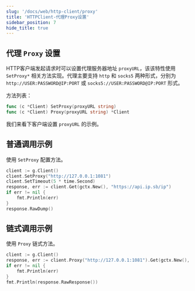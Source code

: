 ```yaml
---
slug: '/docs/web/http-client/proxy'
title: 'HTTPClient-代理Proxy设置'
sidebar_position: 7
hide_title: true
---
```


## 代理 `Proxy` 设置

HTTP客户端发起请求时可以设置代理服务器地址 `proxyURL`，该该特性使用 `SetProxy*` 相关方法实现。代理主要支持 `http` 和 `socks5` 两种形式，分别为 `http://USER:PASSWORD@IP:PORT` 或 `socks5://USER:PASSWORD@IP:PORT` 形式。

方法列表：

```go
func (c *Client) SetProxy(proxyURL string)
func (c *Client) Proxy(proxyURL string) *Client
```

我们来看下客户端设置 `proxyURL` 的示例。

## 普通调用示例

使用 `SetProxy` 配置方法。

```go
client := g.Client()
client.SetProxy("http://127.0.0.1:1081")
client.SetTimeout(5 * time.Second)
response, err := client.Get(gctx.New(), "https://api.ip.sb/ip")
if err != nil {
    fmt.Println(err)
}
response.RawDump()
```

## 链式调用示例

使用 `Proxy` 链式方法。

```go
client := g.Client()
response, err := client.Proxy("http://127.0.0.1:1081").Get(gctx.New(), "https://api.ip.sb/ip")
if err != nil {
    fmt.Println(err)
}
fmt.Println(response.RawResponse())
```